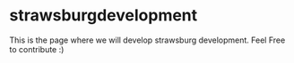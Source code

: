 strawsburgdevelopment
=====================
This is the page where we will develop strawsburg development. Feel Free to contribute :)
